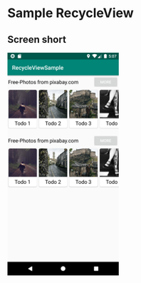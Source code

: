 # Sample RecycleView

## Screen short

<img src="https://github.com/kiwsan/android-recycle-view-sample/blob/master/screenshot_1567937278.png" width="250">
